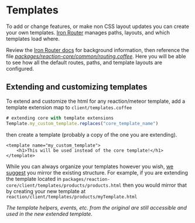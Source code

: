 # Templates
To add or change features, or make non CSS layout updates you can create your own templates. [Iron Router](//github.com/EventedMind/iron-router) manages paths, layouts, and which templates load where.

Review the [Iron Router docs](//github.com/EventedMind/iron-router/blob/devel/DOCS.md) for background information, then reference the file [_packages/reaction-core/common/routing.coffee_](//github.com/reactioncommerce/reaction-core/blob/master/common/routing.coffee). Here you will be able to see how all the default routes, paths, and template layouts are configured.

## Extending and customizing templates
To extend and customize the html for any reaction/meteor template, add a template extension map to `client/templates.coffee`

```javascript
# extending core with template extensions
Template.my_custom_template.replaces("core_template_name")
```

then create a template (probably a copy of the one you are extending).

```
<template name="my_custom_template">
    <h1>This will be used instead of the core template!</h1>
</template>
```

While you can always organize your templates however you wish, [we suggest](//github.com/reactioncommerce/reaction-core/blob/master/docs/conventions.md) you mirror the existing structure. For example, if you are extending the template located in `packages/reaction-core/client/templates/products/products.html` then you would mirror that by creating your new template at `reaction/client/templates/products/myTemplate.html`

_The template helpers, events, etc. from the original are still accessible and used in the new extended template._
